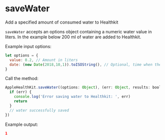# saveWater

Add a specified amount of consumed water to Healthkit

`saveWater` accepts an options object containing a numeric water value in liters.
In the example below 200 ml of water are added to Healthkit.

Example input options:

```javascript
let options = {
  value: 0.2, // Amount in liters
  date: (new Date(2018,10,1)).toISOString(), // Optional, time when the water amount was consumed
}
```

Call the method:

```javascript
AppleHealthKit.saveWater((options: Object), (err: Object, results: boolean) => {
  if (err) {
    console.log('Error saving water to Healthkit: ', err)
    return
  }
  // water successfully saved
})
```

Example output:

```json
1
```
